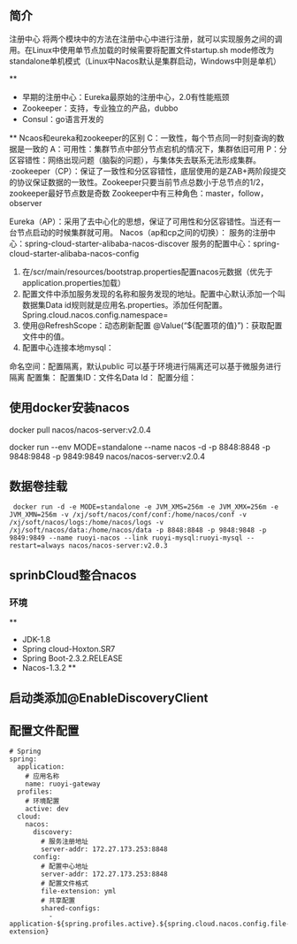 ## 简介
注册中心	将两个模块中的方法在注册中心中进行注册，就可以实现服务之间的调用。在Linux中使用单节点加载的时候需要将配置文件startup.sh mode修改为standalone单机模式（Linux中Nacos默认是集群启动，Windows中则是单机）

**
- 早期的注册中心：Eureka最原始的注册中心，2.0有性能瓶颈
- Zookeeper：支持，专业独立的产品，dubbo
- Consul：go语言开发的

**
Ncaos和eureka和zookeeper的区别
C：一致性，每个节点同一时刻查询的数据是一致的
A：可用性：集群节点中部分节点宕机的情况下，集群依旧可用
P：分区容错性：网络出现问题（脑裂的问题），与集体失去联系无法形成集群。
·zookeeper（CP）：保证了一致性和分区容错性，底层使用的是ZAB+两阶段提交的协议保证数据的一致性。Zookeeper只要当前节点总数小于总节点的1/2，zookeeper最好节点数是奇数
Zookeeper中有三种角色：master，follow，observer

Eureka（AP）：采用了去中心化的思想，保证了可用性和分区容错性。当还有一台节点启动的时候集群就可用。
Nacos（ap和cp之间的切换）：
服务的注册中心：spring-cloud-starter-alibaba-nacos-discover
服务的配置中心：spring-cloud-starter-alibaba-nacos-config

1.	在/scr/main/resources/bootstrap.properties配置nacos元数据（优先于application.properties加载）
2.	配置文件中添加服务发现的名称和服务发现的地址。配置中心默认添加一个叫数据集Data id规则就是应用名.properties。添加任何配置。
Spring.cloud.nacos.config.namespace=
3.	使用@RefreshScope：动态刷新配置	@Value(“${配置项的值}”)：获取配置文件中的值。
4.	配置中心连接本地mysql：

命名空间：配置隔离，默认public	可以基于环境进行隔离还可以基于微服务进行隔离
配置集：
配置集ID：文件名Data Id：
配置分组：

## 使用docker安装nacos

docker pull nacos/nacos-server:v2.0.4

docker run --env MODE=standalone --name nacos -d -p 8848:8848 -p 9848:9848 -p 9849:9849 nacos/nacos-server:v2.0.4

## 数据卷挂载
```
 docker run -d -e MODE=standalone -e JVM_XMS=256m -e JVM_XMX=256m -e JVM_XMN=256m -v /xj/soft/nacos/conf/conf:/home/nacos/conf -v /xj/soft/nacos/logs:/home/nacos/logs -v /xj/soft/nacos/data:/home/nacos/data -p 8848:8848 -p 9848:9848 -p 9849:9849 --name ruoyi-nacos --link ruoyi-mysql:ruoyi-mysql --restart=always nacos/nacos-server:v2.0.3
```

## sprinbCloud整合nacos
### 环境
**
- JDK-1.8
- Spring cloud-Hoxton.SR7
- Spring Boot-2.3.2.RELEASE
- Nacos-1.3.2
**
## 启动类添加@EnableDiscoveryClient

## 配置文件配置
```
# Spring
spring:
  application:
    # 应用名称
    name: ruoyi-gateway
  profiles:
    # 环境配置
    active: dev
  cloud:
    nacos:
      discovery:
        # 服务注册地址
        server-addr: 172.27.173.253:8848
      config:
        # 配置中心地址
        server-addr: 172.27.173.253:8848
        # 配置文件格式
        file-extension: yml
        # 共享配置
        shared-configs:
          - application-${spring.profiles.active}.${spring.cloud.nacos.config.file-extension}
```

